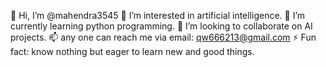 👋 Hi, I’m @mahendra3545
 👀 I’m interested in artificial intelligence.
 🌱 I’m currently learning python programming.
 💞️ I’m looking to collaborate on AI projects.
 📫 any one can reach me via email: qw666213@gmail.com
 ⚡ Fun fact: know nothing but eager to learn new  and good things.
